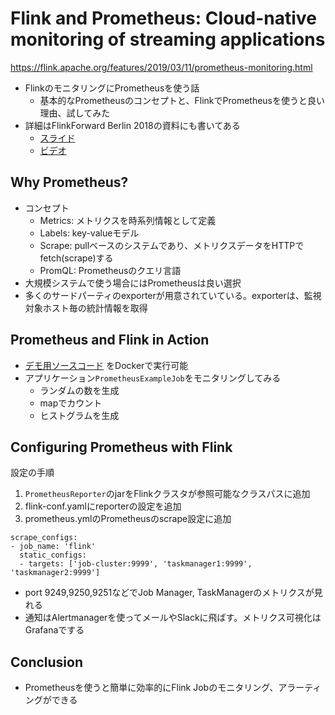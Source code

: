 Flink and Prometheus: Cloud-native monitoring of streaming applications
===

https://flink.apache.org/features/2019/03/11/prometheus-monitoring.html

* FlinkのモニタリングにPrometheusを使う話　
  * 基本的なPrometheusのコンセプトと、FlinkでPrometheusを使うと良い理由、試してみた
* 詳細はFlinkForward Berlin 2018の資料にも書いてある
  * [スライド](https://www.slideshare.net/MaximilianBode1/monitoring-flink-with-prometheus)
  * [ビデオ](https://www.ververica.com/flink-forward-berlin/resources/monitoring-flink-with-prometheus)

## Why Prometheus?

* コンセプト
  * Metrics: メトリクスを時系列情報として定義
  * Labels: key-valueモデル
  * Scrape: pullベースのシステムであり、メトリクスデータをHTTPでfetch(scrape)する
  * PromQL: Prometheusのクエリ言語
* 大規模システムで使う場合にはPrometheusは良い選択
* 多くのサードパーティのexporterが用意されていている。exporterは、監視対象ホスト毎の統計情報を取得

## Prometheus and Flink in Action

* [デモ用ソースコード](https://github.com/mbode/flink-prometheus-example)  をDockerで実行可能
* アプリケーション`PrometheusExampleJob`をモニタリングしてみる
  * ランダムの数を生成
  * mapでカウント
  * ヒストグラムを生成

## Configuring Prometheus with Flink

設定の手順

1. `PrometheusReporter`のjarをFlinkクラスタが参照可能なクラスパスに追加
2. flink-conf.yamlにreporterの設定を追加
3. prometheus.ymlのPrometheusのscrape設定に追加

```
scrape_configs:
- job_name: 'flink'
  static_configs:
  - targets: ['job-cluster:9999', 'taskmanager1:9999', 'taskmanager2:9999']
```

* port 9249,9250,9251などでJob Manager, TaskManagerのメトリクスが見れる
* 通知はAlertmanagerを使ってメールやSlackに飛ばす。メトリクス可視化はGrafanaでする

## Conclusion

* Prometheusを使うと簡単に効率的にFlink Jobのモニタリング、アラーティングができる

